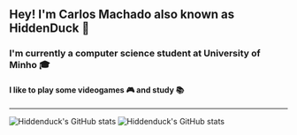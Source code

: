 ## Hey! I'm Carlos Machado also known as HiddenDuck 🦆

### I'm currently a computer science student at University of Minho 🎓

#### I like to play some videogames 🎮 and study 📚
---
![Hiddenduck's GitHub stats](https://github-readme-stats.vercel.app/api?username=hiddenduck&theme=dark&show_icons=true) ![Hiddenduck's GitHub stats](https://github-readme-stats.vercel.app/api/top-langs/?username=hiddenduck&theme=blue-green)

